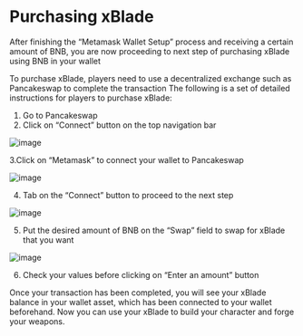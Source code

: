 # Purchasing xBlade
After finishing the “Metamask Wallet Setup” process and receiving a certain amount of BNB, you are now proceeding to next step of purchasing xBlade using BNB in your wallet

To purchase xBlade, players need to use a decentralized exchange such as Pancakeswap to complete the transaction
The following is a set of detailed instructions for players to purchase xBlade:
1. Go to Pancakeswap 
2. Click on “Connect” button on the top navigation bar 

![image](https://i1.wp.com/www.followchain.org/wp-content/uploads/2021/06/connect-metamask-pancakeswap-3edit.jpg?w=369&ssl=1)

3.Click on “Metamask” to connect your wallet to Pancakeswap

![image](https://i1.wp.com/www.followchain.org/wp-content/uploads/2021/06/connect-metamask-pancakeswap-4edit.jpg?w=368&ssl=1)

4. Tab on the “Connect” button to proceed to the next step 

![image](https://i1.wp.com/www.followchain.org/wp-content/uploads/2021/06/connect-metamask-pancakeswap-6edit.jpg?w=340&ssl=1)

5. Put the desired amount of BNB on the “Swap” field to swap for xBlade that you want 

![image](https://i2.wp.com/www.followchain.org/wp-content/uploads/2021/06/connect-metamask-pancakeswap-9edit.jpg?w=369&ssl=1)

6. Check your values before clicking on “Enter an amount” button

Once your transaction has been completed, you will see your xBlade balance in your wallet asset, which has been connected to your wallet beforehand. Now you can use your xBlade to build your character and forge your weapons. 
